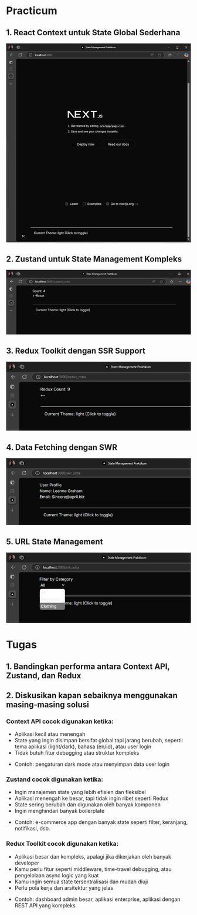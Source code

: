 # Practicum
## 1. React Context untuk State Global Sederhana
![Bukti Screenshot](img/prac1.png)
## 2. Zustand untuk State Management Kompleks
![Bukti screenshot](img/prac2.png)
## 3. Redux Toolkit dengan SSR Support
![Bukti screenshot](img/prac3.png)
## 4. Data Fetching dengan SWR
![Bukti screenshot](img/prac4.png)
## 5. URL State Management
![Bukti screenshot](img/prac5.png)

# Tugas
## 1. Bandingkan performa antara Context API, Zustand, dan Redux


## 2. Diskusikan kapan sebaiknya menggunakan masing-masing solusi
### Context API cocok digunakan ketika:
- Aplikasi kecil atau menengah
- State yang ingin disimpan bersifat global tapi jarang berubah, seperti: tema aplikasi (light/dark), bahasa (en/id), atau user login
- Tidak butuh fitur debugging atau struktur kompleks
* Contoh: pengaturan dark mode atau menyimpan data user login
### Zustand cocok digunakan ketika:
- Ingin manajemen state yang lebih efisien dan fleksibel
- Aplikasi menengah ke besar, tapi tidak ingin ribet seperti Redux
- State sering berubah dan digunakan oleh banyak komponen
- Ingin menghindari banyak boilerplate
* Contoh: e-commerce app dengan banyak state seperti filter, keranjang, notifikasi, dsb.

### Redux Toolkit cocok digunakan ketika:
- Aplikasi besar dan kompleks, apalagi jika dikerjakan oleh banyak developer
- Kamu perlu fitur seperti middleware, time-travel debugging, atau pengelolaan async logic yang kuat
- Kamu ingin semua state tersentralisasi dan mudah diuji
- Perlu pola kerja dan arsitektur yang jelas
* Contoh: dashboard admin besar, aplikasi enterprise, aplikasi dengan REST API yang kompleks

